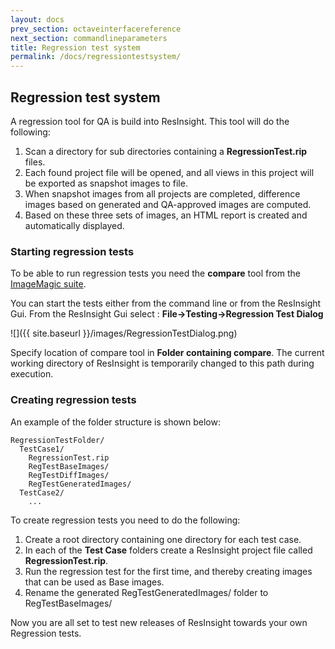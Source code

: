 ```yaml
---
layout: docs
prev_section: octaveinterfacereference
next_section: commandlineparameters
title: Regression test system
permalink: /docs/regressiontestsystem/
---
```


## Regression test system

A regression tool for QA is build into ResInsight. This tool will do the following: 

1. Scan a directory for sub directories containing a **RegressionTest.rip** files. 
2. Each found project file will be opened, and all views in this project will be exported as snapshot images to file.
3. When snapshot images from all projects are completed, difference images based on generated and QA-approved images are computed. 
4. Based on these three sets of images, an HTML report is created and automatically displayed.

### Starting regression tests

To be able to run regression tests you need the **compare** tool from the [ImageMagic suite](http://www.imagemagick.org/script/compare.php).


You can start the tests either from the command line or from the ResInsight Gui.
From the ResInsight Gui select : **File->Testing->Regression Test Dialog**

![]({{ site.baseurl }}/images/RegressionTestDialog.png)

Specify location of compare tool in **Folder containing compare**. The current working directory of ResInsight is temporarily changed to this path during execution.

### Creating regression tests

An example of the folder structure is shown below:

	RegressionTestFolder/
	  TestCase1/
	    RegressionTest.rip
	    RegTestBaseImages/
	    RegTestDiffImages/
	    RegTestGeneratedImages/
	  TestCase2/
	    ...

To create regression tests you need to do the following:

1. Create a root directory containing one directory for each test case. 
2. In each of the **Test Case** folders create a ResInsight project file called **RegressionTest.rip**.
3. Run the regression test for the first time, and thereby creating images that can be used as Base images.
4. Rename the generated RegTestGeneratedImages/ folder to RegTestBaseImages/

Now you are all set to test new releases of ResInsight towards your own Regression tests.

